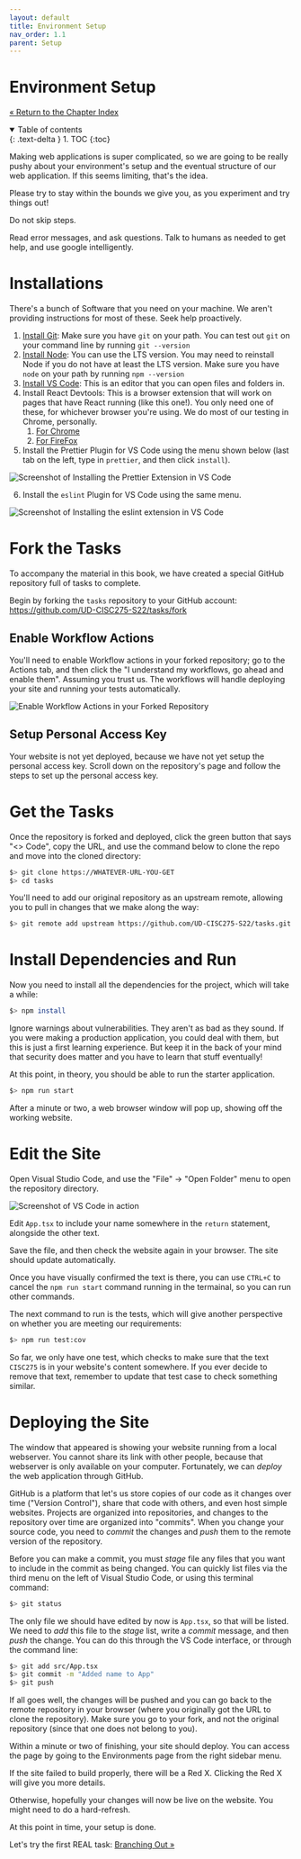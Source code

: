 ```yaml
---
layout: default
title: Environment Setup
nav_order: 1.1
parent: Setup
---
```


# Environment Setup

[&laquo; Return to the Chapter Index](index.md)

<details open markdown="block">
  <summary>
    Table of contents
  </summary>
  {: .text-delta }
1. TOC
{:toc}
</details>

Making web applications is super complicated, so we are going to be really pushy about your environment's setup and the eventual structure of our web application. If this seems limiting, that's the idea.

Please try to stay within the bounds we give you, as you experiment and try things out!

Do not skip steps.

Read error messages, and ask questions. Talk to humans as needed to get help, and use google intelligently.


# Installations

There's a bunch of Software that you need on your machine. We aren't providing instructions for most of these. Seek help proactively.

1. [Install Git](https://github.com/git-guides/install-git): Make sure you have `git` on your path. You can test out `git` on your command line by running `git --version`
2. [Install Node](https://nodejs.org/en/download/): You can use the LTS version. You may need to reinstall Node if you do not have at least the LTS version. Make sure you have `node` on your path by running `npm --version`
3. [Install VS Code](https://code.visualstudio.com/download): This is an editor that you can open files and folders in.
4. Install React Devtools: This is a browser extension that will work on pages that have React running (like this one!). You only need one of these, for whichever browser you're using. We do most of our testing in Chrome, personally.
   1. [For Chrome](https://chrome.google.com/webstore/detail/react-developer-tools/fmkadmapgofadopljbjfkapdkoienihi?hl=en)
   2. [For FireFox](https://addons.mozilla.org/en-US/firefox/addon/react-devtools/)
5. Install the Prettier Plugin for VS Code using the menu shown below (last tab on the left, type in `prettier`, and then click `install`).

![Screenshot of Installing the Prettier Extension in VS Code](../images/prettier.png)

6. Install the `eslint` Plugin for VS Code using the same menu.

![Screenshot of Installing the eslint extension in VS Code](../images/eslint-vscode.png)

# Fork the Tasks

To accompany the material in this book, we have created a special GitHub repository full of tasks to complete.

Begin by forking the `tasks` repository to your GitHub account: <https://github.com/UD-CISC275-S22/tasks/fork>

## Enable Workflow Actions

You'll need to enable Workflow actions in your forked repository; go to the Actions tab, and then click the "I understand my workflows, go ahead and enable them". Assuming you trust us. The workflows will handle deploying your site and running your tests automatically.

![Enable Workflow Actions in your Forked Repository](../images/enable-actions.png)

## Setup Personal Access Key

Your website is not yet deployed, because we have not yet setup the personal access key. Scroll down on the repository's page and follow the steps to set up the personal access key.

# Get the Tasks

Once the repository is forked and deployed, click the green button that says "<> Code", copy the URL, and use the command below to clone the repo and move into the cloned directory:

```sh
$> git clone https://WHATEVER-URL-YOU-GET
$> cd tasks
```

You'll need to add our original repository as an upstream remote, allowing you to pull in changes that we make along the way:

```sh
$> git remote add upstream https://github.com/UD-CISC275-S22/tasks.git
```

# Install Dependencies and Run

Now you need to install all the dependencies for the project, which will take a while:

```sh
$> npm install
```

Ignore warnings about vulnerabilities. They aren't as bad as they sound. If you were making a production application, you could deal with them, but this is just a first learning experience. But keep it in the back of your mind that security does matter and you have to learn that stuff eventually!

At this point, in theory, you should be able to run the starter application.

```sh
$> npm run start
```

After a minute or two, a web browser window will pop up, showing off the working website.

# Edit the Site

Open Visual Studio Code, and use the "File" -> "Open Folder" menu to open the repository directory.

![Screenshot of VS Code in action](../assets/images/vs-code-screenshot.png)

Edit `App.tsx` to include your name somewhere in the `return` statement, alongside the other text.

Save the file, and then check the website again in your browser. The site should update automatically.

Once you have visually confirmed the text is there, you can use `CTRL+C` to cancel the `npm run start` command running in the termainal, so you can run other commands. 

The next command to run is the tests, which will give another perspective on whether you are meeting our requirements:

```sh
$> npm run test:cov
```

So far, we only have one test, which checks to make sure that the text `CISC275` is in your website's content somewhere. If you ever decide to remove that text, remember to update that test case to check something similar.

# Deploying the Site

The window that appeared is showing your website running from a local webserver. You cannot share its link with other people, because that webserver is only available on your computer. Fortunately, we can *deploy* the web application through GitHub.

GitHub is a platform that let's us store copies of our code as it changes over time ("Version Control"), share that code with others, and even host simple websites. Projects are organized into repositories, and changes to the repository over time are organized into "commits". When you change your source code, you need to *commit* the changes and *push* them to the remote version of the repository.

Before you can make a commit, you must *stage* file any files that you want to include in the commit as being changed. You can quickly list files via the third menu on the left of Visual Studio Code, or using this terminal command:

```sh
$> git status
```

The only file we should have edited by now is `App.tsx`, so that will be listed. We need to *add* this file to the *stage* list, write a *commit* message, and then *push* the change. You can do this through the VS Code interface, or through the command line:

```sh
$> git add src/App.tsx
$> git commit -m "Added name to App"
$> git push
```

If all goes well, the changes will be pushed and you can go back to the remote repository in your browser (where you originally got the URL to clone the repository). Make sure you go to your fork, and not the original repository (since that one does not belong to you).

Within a minute or two of finishing, your site should deploy. You can access the page by going to the Environments page from the right sidebar menu.

If the site failed to build properly, there will be a Red X. Clicking the Red X will give you more details.

Otherwise, hopefully your changes will now be live on the website. You might need to do a hard-refresh.

At this point in time, your setup is done.

Let's try the first REAL task: [Branching Out &raquo;](../1-setup/branching.md)